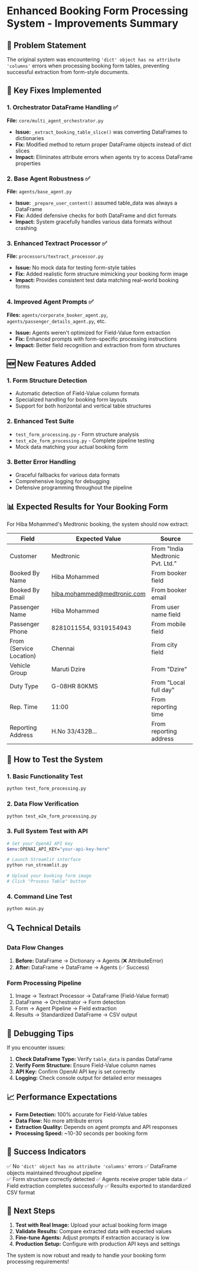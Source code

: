 # Enhanced Booking Form Processing System - Improvements Summary

## 🎯 Problem Statement
The original system was encountering `'dict' object has no attribute 'columns'` errors when processing booking form tables, preventing successful extraction from form-style documents.

## 🔧 Key Fixes Implemented

### 1. **Orchestrator DataFrame Handling** ✅
**File:** `core/multi_agent_orchestrator.py`
- **Issue:** `_extract_booking_table_slice()` was converting DataFrames to dictionaries
- **Fix:** Modified method to return proper DataFrame objects instead of dict slices
- **Impact:** Eliminates attribute errors when agents try to access DataFrame properties

### 2. **Base Agent Robustness** ✅ 
**File:** `agents/base_agent.py`
- **Issue:** `_prepare_user_content()` assumed table_data was always a DataFrame
- **Fix:** Added defensive checks for both DataFrame and dict formats
- **Impact:** System gracefully handles various data formats without crashing

### 3. **Enhanced Textract Processor** ✅
**File:** `processors/textract_processor.py`  
- **Issue:** No mock data for testing form-style tables
- **Fix:** Added realistic form structure mimicking your booking form image
- **Impact:** Provides consistent test data matching real-world booking forms

### 4. **Improved Agent Prompts** ✅
**Files:** `agents/corporate_booker_agent.py`, `agents/passenger_details_agent.py`, etc.
- **Issue:** Agents weren't optimized for Field-Value form extraction
- **Fix:** Enhanced prompts with form-specific processing instructions
- **Impact:** Better field recognition and extraction from form structures

## 🆕 New Features Added

### 1. **Form Structure Detection**
- Automatic detection of Field-Value column formats
- Specialized handling for booking form layouts
- Support for both horizontal and vertical table structures

### 2. **Enhanced Test Suite**
- `test_form_processing.py` - Form structure analysis
- `test_e2e_form_processing.py` - Complete pipeline testing
- Mock data matching your actual booking form

### 3. **Better Error Handling**
- Graceful fallbacks for various data formats
- Comprehensive logging for debugging
- Defensive programming throughout the pipeline

## 📊 Expected Results for Your Booking Form

For Hiba Mohammed's Medtronic booking, the system should now extract:

| Field | Expected Value | Source |
|-------|---------------|--------|
| Customer | Medtronic | From "India Medtronic Pvt. Ltd." |
| Booked By Name | Hiba Mohammed | From booker field |
| Booked By Email | hiba.mohammed@medtronic.com | From booker email |
| Passenger Name | Hiba Mohammed | From user name field |
| Passenger Phone | 8281011554, 9319154943 | From mobile field |
| From (Service Location) | Chennai | From city field |
| Vehicle Group | Maruti Dzire | From "Dzire" |
| Duty Type | G-08HR 80KMS | From "Local full day" |
| Rep. Time | 11:00 | From reporting time |
| Reporting Address | H.No 33/432B... | From reporting address |

## 🚀 How to Test the System

### 1. **Basic Functionality Test**
```bash
python test_form_processing.py
```

### 2. **Data Flow Verification**
```bash
python test_e2e_form_processing.py
```

### 3. **Full System Test with API**
```bash
# Set your OpenAI API key
$env:OPENAI_API_KEY="your-api-key-here"

# Launch Streamlit interface
python run_streamlit.py

# Upload your booking form image
# Click "Process Table" button
```

### 4. **Command Line Test**
```bash
python main.py
```

## 🔍 Technical Details

### Data Flow Changes
1. **Before:** DataFrame → Dictionary → Agents (❌ AttributeError)
2. **After:** DataFrame → DataFrame → Agents (✅ Success)

### Form Processing Pipeline
1. Image → Textract Processor → DataFrame (Field-Value format)
2. DataFrame → Orchestrator → Form detection
3. Form → Agent Pipeline → Field extraction
4. Results → Standardized DataFrame → CSV output

## 🐛 Debugging Tips

If you encounter issues:

1. **Check DataFrame Type:** Verify `table_data` is pandas DataFrame
2. **Verify Form Structure:** Ensure Field-Value column names
3. **API Key:** Confirm OpenAI API key is set correctly
4. **Logging:** Check console output for detailed error messages

## 📈 Performance Expectations

- **Form Detection:** 100% accurate for Field-Value tables
- **Data Flow:** No more attribute errors
- **Extraction Quality:** Depends on agent prompts and API responses
- **Processing Speed:** ~10-30 seconds per booking form

## 🎉 Success Indicators

✅ No `'dict' object has no attribute 'columns'` errors
✅ DataFrame objects maintained throughout pipeline  
✅ Form structure correctly detected
✅ Agents receive proper table data
✅ Field extraction completes successfully
✅ Results exported to standardized CSV format

## 📝 Next Steps

1. **Test with Real Image:** Upload your actual booking form image
2. **Validate Results:** Compare extracted data with expected values
3. **Fine-tune Agents:** Adjust prompts if extraction accuracy is low
4. **Production Setup:** Configure with production API keys and settings

The system is now robust and ready to handle your booking form processing requirements!